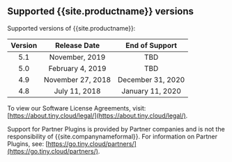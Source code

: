 ## Supported {{site.productname}} versions

Supported versions of {{site.productname}}:

| Version |   Release Date    |  End of Support   |
|:-------:|:-----------------:|:-----------------:|
|   5.1   | November, 2019    |        TBD        |
|   5.0   | February 4, 2019  |        TBD        |
|   4.9   | November 27, 2018 | December 31, 2020 |
|   4.8   |   July 11, 2018   | January 11, 2020  |


To view our Software License Agreements, visit: [https://about.tiny.cloud/legal/](https://about.tiny.cloud/legal/).

Support for Partner Plugins is provided by Partner companies and is not the responsibility of {{site.companynameformal}}. For information on Partner Plugins, see: [https://go.tiny.cloud/partners/](https://go.tiny.cloud/partners/).